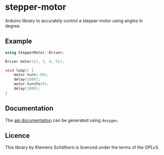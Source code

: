 # stepper-motor

Arduino library to accurately control a stepper motor using angles in degree.

## Example

```cpp
using StepperMotor::Driver;

Driver motor({2, 3, 4, 5});

void loop() {
    motor.turn(-90);
    delay(1000);
    motor.turnTo(0);
    delay(3000);
}
```

## Documentation

The [api documentation] can be generated using `doxygen`.

## Licence

This library by Klemens Schölhorn is licenced under the terms of the GPLv3.

[api documentation]: https://hwpl.github.io/stepper-motor/

